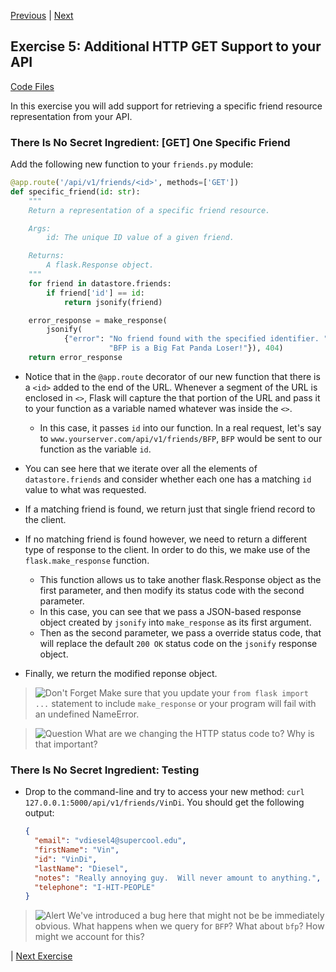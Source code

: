 [Previous](exercise-04.md) |  [Next](exercise-06.md)
## Exercise 5: Additional HTTP GET Support to your API
[Code Files](../../training/level-4-creating-web-services/bfp-reference/exercise_04)

In this exercise you will add support for retrieving a specific friend 
resource representation from your API.

### There Is No Secret Ingredient: [GET] One Specific Friend
Add the following new function to your `friends.py` module:

```python
@app.route('/api/v1/friends/<id>', methods=['GET'])
def specific_friend(id: str):
    """
    Return a representation of a specific friend resource.

    Args:
        id: The unique ID value of a given friend.

    Returns:
        A flask.Response object.
    """
    for friend in datastore.friends:
        if friend['id'] == id:
            return jsonify(friend)

    error_response = make_response(
        jsonify(
            {"error": "No friend found with the specified identifier. "
                      "BFP is a Big Fat Panda Loser!"}), 404)
    return error_response
```

- Notice that in the `@app.route` decorator of our new function that there 
is a `<id>` added to the end of the URL.  Whenever a segment of the URL is
enclosed in `<>`, Flask will capture the that portion of the URL and 
pass it to your function as a variable named whatever was inside the `<>`. 
    - In this case, it passes `id` into our function. In a real request,
    let's say to `www.yourserver.com/api/v1/friends/BFP`, `BFP` would be
    sent to our function as the variable `id`.

- You can see here that we iterate over all the elements of 
`datastore.friends` and consider whether each one has a matching `id` 
value to what was requested.
    
- If a matching friend is found, we return just that single friend record 
to the client.

- If no matching friend is found however, we need to return a different type 
of response to the client.  In order to do this, we make use of the 
`flask.make_response` function.
    - This function allows us to take another flask.Response object as the 
    first parameter, and then modify its status code with the second parameter.
    - In this case, you can see that we pass a JSON-based response object 
    created by `jsonify` into `make_response` as its first argument.  
    - Then as the second parameter, we pass a override status code, that will
    replace the default `200 OK` status code on the `jsonify` response object.
- Finally, we return the modified reponse object.
    
> ![Don't Forget](../images/checklist.png) Make sure that you update your 
`from flask import ...` statement to include `make_response` or your program
will fail with an undefined NameError.

> ![Question](../images/question.png) What are we changing the HTTP status code
> to?  Why is that important?

### There Is No Secret Ingredient: Testing
- Drop to the command-line and try to access your new method: 
`curl 127.0.0.1:5000/api/v1/friends/VinDi`.  You should get the following
output:
    
    ```JSON
    {
      "email": "vdiesel4@supercool.edu",
      "firstName": "Vin",
      "id": "VinDi",
      "lastName": "Diesel",
      "notes": "Really annoying guy.  Will never amount to anything.",
      "telephone": "I-HIT-PEOPLE"
    }
    ```

> ![Alert](../images/alert.png) We've introduced a bug here that might not be
> be immediately obvious.  What happens when we query for `BFP`?  What about
> `bfp`?  How might we account for this?

| [Next Exercise](exercise-06.md)

